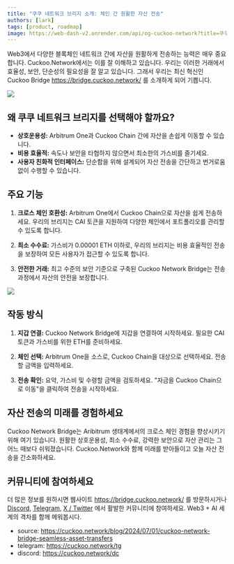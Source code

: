 ```yaml
---
title: "쿠쿠 네트워크 브리지 소개: 체인 간 원활한 자산 전송"
authors: [lark]
tags: [product, roadmap]
image: https://web-dash-v2.onrender.com/api/og-cuckoo-network?title=쿠쿠 네트워크 브리지 소개: 체인 간 원활한 자산 전송
---
```


Web3에서 다양한 블록체인 네트워크 간에 자산을 원활하게 전송하는 능력은 매우 중요합니다. Cuckoo.Network에서는 이를 잘 이해하고 있습니다. 우리는 이러한 거래에서 효율성, 보안, 단순성의 필요성을 잘 알고 있습니다. 그래서 우리는 최신 혁신인 Cuckoo Bridge https://bridge.cuckoo.network/ 를 소개하게 되어 기쁩니다.

![](https://cuckoo-network.b-cdn.net/cuckoo-network-bridge-seamless-asset-transfers.webp)

## 왜 쿠쿠 네트워크 브리지를 선택해야 할까요?

- **상호운용성:** Arbitrum One과 Cuckoo Chain 간에 자산을 손쉽게 이동할 수 있습니다.
- **비용 효율적:** 속도나 보안을 타협하지 않으면서 최소한의 가스비를 즐기세요.
- **사용자 친화적 인터페이스:** 단순함을 위해 설계되어 자산 전송을 간단하고 번거로움 없이 수행할 수 있습니다.

## 주요 기능

1. **크로스 체인 호환성:** Arbitrum One에서 Cuckoo Chain으로 자산을 쉽게 전송하세요. 우리의 브리지는 CAI 토큰을 지원하여 다양한 체인에서 포트폴리오를 관리할 수 있도록 합니다.

2. **최소 수수료:** 가스비가 0.00001 ETH 이하로, 우리의 브리지는 비용 효율적인 전송을 보장하여 모든 사용자가 접근할 수 있도록 합니다.

3. **안전한 거래:** 최고 수준의 보안 기준으로 구축된 Cuckoo Network Bridge는 전송 과정에서 자산의 안전을 보장합니다.

[![](https://cuckoo-network.b-cdn.net/cuckoo-bridge-screenshot.webp)](https://bridge.cuckoo.network/)

## 작동 방식

1. **지갑 연결:** Cuckoo Network Bridge에 지갑을 연결하여 시작하세요. 필요한 CAI 토큰과 가스비를 위한 ETH를 준비하세요.

2. **체인 선택:** Arbitrum One을 소스로, Cuckoo Chain을 대상으로 선택하세요. 전송할 금액을 입력하세요.

3. **전송 확인:** 요약, 가스비 및 수령할 금액을 검토하세요. "자금을 Cuckoo Chain으로 이동"을 클릭하여 전송을 시작하세요.

## 자산 전송의 미래를 경험하세요

Cuckoo Network Bridge는 Aribitrum 생태계에서의 크로스 체인 경험을 향상시키기 위해 여기 있습니다. 원활한 상호운용성, 최소 수수료, 강력한 보안으로 자산 관리는 그 어느 때보다 쉬워졌습니다. Cuckoo.Network와 함께 미래를 받아들이고 오늘 자산 전송을 간소화하세요.

## 커뮤니티에 참여하세요

더 많은 정보를 원하시면 웹사이트 https://bridge.cuckoo.network/ 를 방문하시거나 [Discord](https://cuckoo.network/dc), [Telegram](https://cuckoo.network/tg), [X / Twitter](https://cuckoo.network/x) 에서 활발한 커뮤니티에 참여하세요. Web3 + AI 세계의 격차를 함께 메워봅시다.

- source: https://cuckoo.network/blog/2024/07/01/cuckoo-network-bridge-seamless-asset-transfers
- telegram: https://cuckoo.network/tg
- discord: https://cuckoo.network/dc